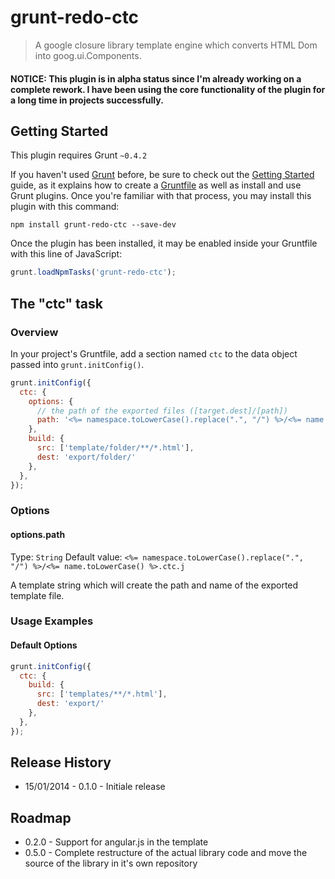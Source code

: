 # grunt-redo-ctc

> A google closure library template engine which converts HTML Dom into goog.ui.Components.

#### NOTICE: This plugin is in alpha status since I'm already working on a complete rework. I have been using the core functionality of the plugin for a long time in projects successfully.

## Getting Started
This plugin requires Grunt `~0.4.2`

If you haven't used [Grunt](http://gruntjs.com/) before, be sure to check out the [Getting Started](http://gruntjs.com/getting-started) guide, as it explains how to create a [Gruntfile](http://gruntjs.com/sample-gruntfile) as well as install and use Grunt plugins. Once you're familiar with that process, you may install this plugin with this command:

```shell
npm install grunt-redo-ctc --save-dev
```

Once the plugin has been installed, it may be enabled inside your Gruntfile with this line of JavaScript:

```js
grunt.loadNpmTasks('grunt-redo-ctc');
```

## The "ctc" task

### Overview
In your project's Gruntfile, add a section named `ctc` to the data object passed into `grunt.initConfig()`.

```js
grunt.initConfig({
  ctc: {
    options: {
      // the path of the exported files ([target.dest]/[path])
      path: '<%= namespace.toLowerCase().replace(".", "/") %>/<%= name.toLowerCase() %>.ctc.js'
    },
    build: {
      src: ['template/folder/**/*.html'],
      dest: 'export/folder/'
    },
  },
});
```

### Options

#### options.path
Type: `String`
Default value: `<%= namespace.toLowerCase().replace(".", "/") %>/<%= name.toLowerCase() %>.ctc.j`

A template string which will create the path and name of the exported template file.

### Usage Examples

#### Default Options

```js
grunt.initConfig({
  ctc: {
    build: {
      src: ['templates/**/*.html'],
      dest: 'export/'
    },
  },
});
```
## Release History
- 15/01/2014 - 0.1.0 - Initiale release

## Roadmap
- 0.2.0 - Support for angular.js in the template
- 0.5.0 - Complete restructure of the actual library code and move the source of the library in it's own repository
